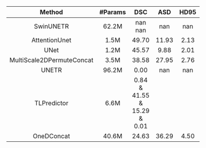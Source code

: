 Method | #Params | DSC | ASD | HD95 | NSD
|:------:|:--------------------:|:-------------:|:--------:|:------------:|:--------:|
SwinUNETR|  62.2M|  nan   nan|  nan|   nan|   
AttentionUnet|  1.5M|  49.70|   11.93 | 2.13 |  0.62   
UNet|  1.2M|  45.57|   9.88 | 2.01 |  0.59   
MultiScale2DPermuteConcat|  3.5M|  38.58|   27.95|  2.76|   0.45   
UNETR|  96.2M|  0.00|   nan|  nan|   0.00   
TLPredictor|  6.6M|  0.84  & 41.55 & 15.29  & 0.01  
OneDConcat|  40.6M|  24.63|   36.29  |4.50 |  0.34 